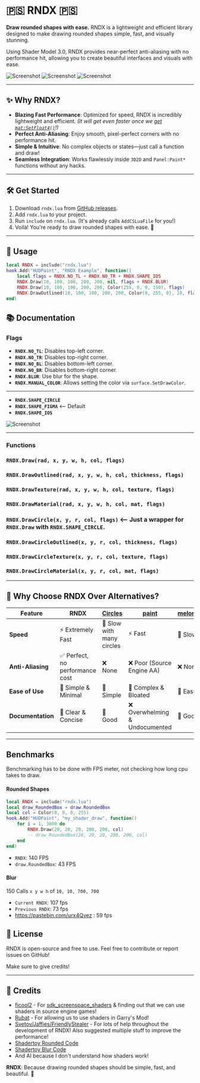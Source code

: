# 🇵🇸 RNDX 🇵🇸

**Draw rounded shapes with ease.**
RNDX is a lightweight and efficient library designed to make drawing rounded shapes simple, fast, and visually stunning.

Using Shader Model 3.0, RNDX provides near-perfect anti-aliasing with no performance hit, allowing you to create beautiful interfaces and visuals with ease.

![Screenshot](thumbnail.png)
![Screenshot](thumbnail2.png)
![Screenshot](sbot.png)

---

## ✨ Why RNDX?

- **Blazing Fast Performance**: Optimized for speed, RNDX is incredibly lightweight and efficient. _(It will get even faster once we [get `mat:SetFloat4()`](https://github.com/Facepunch/garrysmod-requests/issues/2606)!)_
- **Perfect Anti-Aliasing**: Enjoy smooth, pixel-perfect corners with no performance hit.
- **Simple & Intuitive**: No complex objects or states—just call a function and draw!
- **Seamless Integration**: Works flawlessly inside `3D2D` and `Panel:Paint*` functions without any hacks.

---

## 🛠️ Get Started

1. Download `rndx.lua` from [GitHub releases](https://github.com/Srlion/RNDX/releases/latest).
2. Add `rndx.lua` to your project.
3. Run `include` on `rndx.lua`. (It's already calls `AddCSLuaFile` for you!)
4. Voilà! You're ready to draw rounded shapes with ease. 🎉

---

## 📐 Usage

```lua
local RNDX = include("rndx.lua")
hook.Add("HUDPaint", "RNDX Example", function()
    local flags = RNDX.NO_TL + RNDX.NO_TR + RNDX.SHAPE_IOS
    RNDX.Draw(10, 100, 100, 200, 200, nil, flags + RNDX.BLUR)
    RNDX.Draw(10, 100, 100, 200, 200, Color(255, 0, 0, 150), flags)
    RNDX.DrawOutlined(10, 100, 100, 200, 200, Color(0, 255, 0), 10, flags)
end)
```

## 📚 Documentation

### Flags

- **`RNDX.NO_TL`**: Disables top-left corner.
- **`RNDX.NO_TR`**: Disables top-right corner.
- **`RNDX.NO_BL`**: Disables bottom-left corner.
- **`RNDX.NO_BR`**: Disables bottom-right corner.
- **`RNDX.BLUR`**: Use blur for the shape.
- **`RNDX.MANUAL_COLOR`**: Allows setting the color via `surface.SetDrawColor`.

---

- **`RNDX.SHAPE_CIRCLE`**
- **`RNDX.SHAPE_FIGMA`** <-- Default
- **`RNDX.SHAPE_IOS`**

![Screenshot](shapes.jpg)

---

### Functions

### `RNDX.Draw(rad, x, y, w, h, col, flags)`

### `RNDX.DrawOutlined(rad, x, y, w, h, col, thickness, flags)`

### `RNDX.DrawTexture(rad, x, y, w, h, col, texture, flags)`

### `RNDX.DrawMaterial(rad, x, y, w, h, col, mat, flags)`

### `RNDX.DrawCircle(x, y, r, col, flags)` <-- Just a wrapper for `RNDX.Draw` with `RNDX.SHAPE_CIRCLE`.

### `RNDX.DrawCircleOutlined(x, y, r, col, thickness, flags)`

### `RNDX.DrawCircleTexture(x, y, r, col, texture, flags)`

### `RNDX.DrawCircleMaterial(x, y, r, col, mat, flags)`

---

## 🚀 Why Choose RNDX Over Alternatives?

| Feature           | RNDX                            | [Circles](https://github.com/SneakySquid/Circles) | [paint](https://github.com/Jaffies/paint) | [melonstuff](https://github.com/melonstuff) |
| ----------------- | ------------------------------- | ------------------------------------------------- | ----------------------------------------- | ------------------------------------------- |
| **Speed**         | ⚡ Extremely Fast               | 🐌 Slow with many circles                         | ⚡ Fast                                   | 🐌 Slow                                     |
| **Anti-Aliasing** | ✅ Perfect, no performance cost | ❌ None                                           | ❌ Poor (Source Engine AA)                | ❌ None                                     |
| **Ease of Use**   | 🎯 Simple & Minimal             | 🎯 Simple                                         | 🧩 Complex & Bloated                      | 🎯 Easy                                     |
| **Documentation** | 📖 Clear & Concise              | 📖 Good                                           | ❌ Overwhelming & Undocumented            | 📖 Good                                     |

---

## Benchmarks

Benchmarking has to be done with FPS meter, not checking how long cpu takes to draw.

#### Rounded Shapes

```lua
local RNDX = include("rndx.lua")
local draw_RoundedBox = draw.RoundedBox
local col = Color(0, 0, 0, 255)
hook.Add("HUDPaint", "my_shader_draw", function()
	for i = 1, 3000 do
		RNDX.Draw(20, 20, 20, 200, 200, col)
		-- draw_RoundedBox(20, 20, 20, 200, 200, col)
	end
end)
```

- `RNDX`: 140 FPS
- `draw.RoundedBox`: 43 FPS

#### Blur

150 Calls
`x y w h` of `10, 10, 700, 700`

- `Current RNDX`: 107 fps
- `Previous RNDX`: 73 fps
- https://pastebin.com/urx4Qvez : 59 fps

## 📜 License

RNDX is open-source and free to use. Feel free to contribute or report issues on GitHub!

Make sure to give credits!

---

## 🌟 Credits

- [ficool2](https://github.com/ficool2) - For [sdk_screenspace_shaders](https://github.com/ficool2/sdk_screenspace_shaders) & finding out that we can use shaders in source engine games!
- [Rubat](https://github.com/robotboy655) - For allowing us to use shaders in Garry's Mod!
- [Svetov/Jaffies/FriendlyStealer](https://github.com/Jaffies) - For lots of help throughout the development of RNDX! Also suggested multiple stuff to improve the performance!
- [Shadertoy Rounded Code](https://www.shadertoy.com/view/fsdyzB)
- [Shadertoy Blur Code](https://www.shadertoy.com/view/Xd33Rf)
- And AI because I don't understand how shaders work!

**RNDX**: Because drawing rounded shapes should be simple, fast, and beautiful. 🎉
